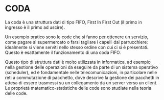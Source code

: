 # CODA # 

La coda è una struttura dati di tipo FIFO, First In First Out (il primo in ingresso è il primo ad uscire).

Un esempio pratico sono le code che si fanno per ottenere un servizio, come pagare al supermercato o farsi tagliare i capelli dal parrucchiere: idealmente si viene serviti nello stesso ordine con cui ci si è presentati. Questo è esattamente il funzionamento di una coda FIFO.

Questo tipo di struttura dati è molto utilizzata in informatica, ad esempio nella gestione delle operazioni da eseguire da parte di un sistema operativo (scheduler), ed è fondamentale nelle telecomunicazioni, in particolare nelle reti a commutazione di pacchetto, dove descrive la gestione dei pacchetti in attesa di essere trasmessi su un collegamento da un server verso un client. Le proprietà matematico-statistiche delle code sono studiate nella teoria delle code.